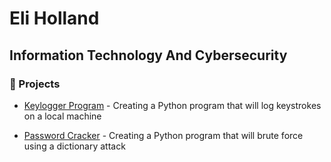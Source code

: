 # Eli Holland

## Information Technology And Cybersecurity

### 🌱 Projects

  - [Keylogger Program](https://github.com/OmegaWizard-107/OmegaWizard-107/blob/main/Keylog.py) - Creating a Python program that will log keystrokes on a local machine
  
  - [Password Cracker](https://github.com/OmegaWizard-107/OmegaWizard-107/blob/main/PassCrack.py) - Creating a Python program that will brute force using a dictionary attack

<!--
**OmegaWizard-107/OmegaWizard-107** is a ✨ _special_ ✨ repository because its `README.md` (this file) appears on your GitHub profile.

Here are some ideas to get you started:

- 🔭 I’m currently working on ...
- 🌱 I’m currently learning ...
- 👯 I’m looking to collaborate on ...
- 🤔 I’m looking for help with ...
- 💬 Ask me about ...
- 📫 How to reach me: ...
- 😄 Pronouns: ...
- ⚡ Fun fact: ...
-->
